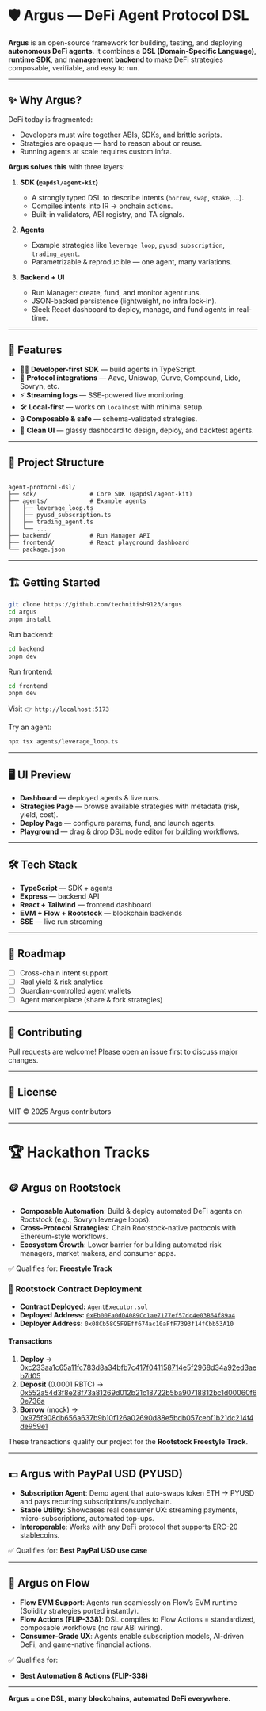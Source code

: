
# 🛡️ Argus — DeFi Agent Protocol DSL

**Argus** is an open-source framework for building, testing, and deploying **autonomous DeFi agents**.
It combines a **DSL (Domain-Specific Language)**, **runtime SDK**, and **management backend** to make DeFi strategies composable, verifiable, and easy to run.

---

## ✨ Why Argus?

DeFi today is fragmented:

* Developers must wire together ABIs, SDKs, and brittle scripts.
* Strategies are opaque — hard to reason about or reuse.
* Running agents at scale requires custom infra.

**Argus solves this** with three layers:

1. **SDK (`@apdsl/agent-kit`)**

   * A strongly typed DSL to describe intents (`borrow`, `swap`, `stake`, …).
   * Compiles intents into IR → onchain actions.
   * Built-in validators, ABI registry, and TA signals.

2. **Agents**

   * Example strategies like `leverage_loop`, `pyusd_subscription`, `trading_agent`.
   * Parametrizable & reproducible — one agent, many variations.

3. **Backend + UI**

   * Run Manager: create, fund, and monitor agent runs.
   * JSON-backed persistence (lightweight, no infra lock-in).
   * Sleek React dashboard to deploy, manage, and fund agents in real-time.

---

## 🚀 Features

* 🧑‍💻 **Developer-first SDK** — build agents in TypeScript.
* 🔗 **Protocol integrations** — Aave, Uniswap, Curve, Compound, Lido, Sovryn, etc.
* ⚡ **Streaming logs** — SSE-powered live monitoring.
* 🛠️ **Local-first** — works on `localhost` with minimal setup.
* 🔒 **Composable & safe** — schema-validated strategies.
* 🎨 **Clean UI** — glassy dashboard to design, deploy, and backtest agents.

---

## 📂 Project Structure

```

agent-protocol-dsl/
├── sdk/               # Core SDK (@apdsl/agent-kit)
├── agents/            # Example agents
│   ├── leverage_loop.ts
│   ├── pyusd_subscription.ts
│   ├── trading_agent.ts
│   └── ...
├── backend/           # Run Manager API
├── frontend/          # React playground dashboard
└── package.json

````

---

## 🏗️ Getting Started

```bash
git clone https://github.com/technitish9123/argus
cd argus
pnpm install
````

Run backend:

```bash
cd backend
pnpm dev
```

Run frontend:

```bash
cd frontend
pnpm dev
```

Visit 👉 `http://localhost:5173`

Try an agent:

```bash
npx tsx agents/leverage_loop.ts
```

---

## 🖥️ UI Preview

* **Dashboard** — deployed agents & live runs.
* **Strategies Page** — browse available strategies with metadata (risk, yield, cost).
* **Deploy Page** — configure params, fund, and launch agents.
* **Playground** — drag & drop DSL node editor for building workflows.

---

## 🛠️ Tech Stack

* **TypeScript** — SDK + agents
* **Express** — backend API
* **React + Tailwind** — frontend dashboard
* **EVM + Flow + Rootstock** — blockchain backends
* **SSE** — live run streaming

---

## 🔮 Roadmap

* [ ] Cross-chain intent support
* [ ] Real yield & risk analytics
* [ ] Guardian-controlled agent wallets
* [ ] Agent marketplace (share & fork strategies)

---

## 🤝 Contributing

Pull requests are welcome! Please open an issue first to discuss major changes.

---

## 📜 License

MIT © 2025 Argus contributors

---

# 🏆 Hackathon Tracks

## 🪙 Argus on **Rootstock**

* **Composable Automation**: Build & deploy automated DeFi agents on Rootstock (e.g., Sovryn leverage loops).
* **Cross-Protocol Strategies**: Chain Rootstock-native protocols with Ethereum-style workflows.
* **Ecosystem Growth**: Lower barrier for building automated risk managers, market makers, and consumer apps.

✅ Qualifies for: **Freestyle Track**

### 📜 Rootstock Contract Deployment

* **Contract Deployed:** `AgentExecutor.sol`
* **Deployed Address:** [`0xEb00Fa0dD4089Cc1ae7177ef57dc4e03B64f89a4`](https://explorer.testnet.rootstock.io/address/0xEb00Fa0dD4089Cc1ae7177ef57dc4e03B64f89a4)
* **Deployer Address:** `0x08Cb58C5F9Eff674ac10aFfF7393f14fCbb53A10`

#### Transactions

1. **Deploy** → [0xc233aa1c65a11fc783d8a34bfb7c417f041158714e5f2968d34a92ed3aeb7d05](https://explorer.testnet.rootstock.io/tx/0xc233aa1c65a11fc783d8a34bfb7c417f041158714e5f2968d34a92ed3aeb7d05)
2. **Deposit** (0.0001 RBTC) → [0x552a54d3f8e28f73a81269d012b21c18722b5ba90718812bc1d00060f60e736a](https://explorer.testnet.rootstock.io/tx/0x552a54d3f8e28f73a81269d012b21c18722b5ba90718812bc1d00060f60e736a)
3. **Borrow** (mock) → [0x975f908db656a637b9b10f126a02690d88e5bdb057cebf1b21dc214f4de959e1](https://explorer.testnet.rootstock.io/tx/0x975f908db656a637b9b10f126a02690d88e5bdb057cebf1b21dc214f4de959e1)

These transactions qualify our project for the **Rootstock Freestyle Track**.

---

## 💵 Argus with **PayPal USD (PYUSD)**

* **Subscription Agent**: Demo agent that auto-swaps token ETH → PYUSD and pays recurring subscriptions/supplychain.
* **Stable Utility**: Showcases real consumer UX: streaming payments, micro-subscriptions, automated top-ups.
* **Interoperable**: Works with any DeFi protocol that supports ERC-20 stablecoins.

✅ Qualifies for: **Best PayPal USD use case**

---

## 🌊 Argus on **Flow**

* **Flow EVM Support**: Agents run seamlessly on Flow’s EVM runtime (Solidity strategies ported instantly).
* **Flow Actions (FLIP-338)**: DSL compiles to Flow Actions = standardized, composable workflows (no raw ABI wiring).
* **Consumer-Grade UX**: Agents enable subscription models, AI-driven DeFi, and game-native financial actions.

✅ Qualifies for:

* **Best Automation & Actions (FLIP-338)**

---

**Argus = one DSL, many blockchains, automated DeFi everywhere.**
